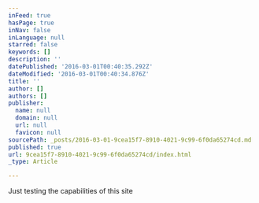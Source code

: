```yaml
---
inFeed: true
hasPage: true
inNav: false
inLanguage: null
starred: false
keywords: []
description: ''
datePublished: '2016-03-01T00:40:35.292Z'
dateModified: '2016-03-01T00:40:34.876Z'
title: ''
author: []
authors: []
publisher:
  name: null
  domain: null
  url: null
  favicon: null
sourcePath: _posts/2016-03-01-9cea15f7-8910-4021-9c99-6f0da65274cd.md
published: true
url: 9cea15f7-8910-4021-9c99-6f0da65274cd/index.html
_type: Article

---
```

Just testing the capabilities of this site